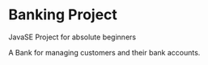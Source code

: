 # Banking Project
JavaSE Project for absolute beginners

A Bank for managing customers and their bank accounts.
